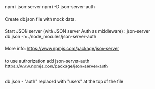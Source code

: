 ##

npm i json-server
npm i -D json-server-auth

###

Create db.json file with mock data.

###

Start JSON server (with JSON server Auth as middleware) :
json-server db.json -m ./node_modules/json-server-auth

<!-- ###

Fire server: json-server --watch db.json -->

###

More info:
https://www.npmjs.com/package/json-server

###

to use authorization add json-server-auth
https://www.npmjs.com/package/json-server-auth

######

db.json - "auth" replaced with "users" at the top of the file


<!-- #####
My fake json.db
{
  "auth": [
    {
      "id": 1,
      "email": "email@example.com",
      "password": "password123!"
    },
    {
      "email": "email@email.com",
      "password": "password",
      "id": 2
    }
  ],
  "login": [
    {
      "id": 1,
      "name": "Ania",
      "userId": 1
    }
  ],
  "register": {
    "email": "ania@test.pl"
  }
} -->

